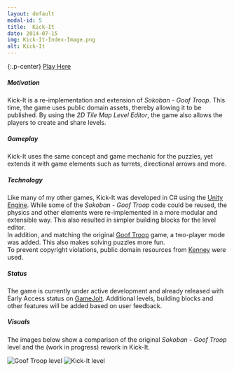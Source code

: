 ```yaml
---
layout: default
modal-id: 5
title:  Kick-It
date: 2014-07-15
img: Kick-It-Index-Image.png
alt: Kick-It
---
```


{:.p-center}
[Play Here][gamejolt-kick-it]

##### Motivation

Kick-It is a re-implementation and extension of _Sokoban - Goof Troop_. This time, the game uses public domain assets, thereby allowing it to be published. By using the _2D Tile Map Level Editor_, the game also allows the players to create and share levels. 

##### Gameplay

Kick-It uses the same concept and game mechanic for the puzzles, yet extends it with game elements such as turrets, directional arrows and more. 

##### Technology

Like many of my other games, Kick-It was developed in C# using the [Unity Engine][unity-3d]. While some of the _Sokoban - Goof Troop_ code could be reused, the physics and other elements were re-implemented in a more modular and extensible way. This also resulted in simpler building blocks for the level editor.  
In addition, and matching the original [Goof Troop][wikipedia-goof-troop] game, a two-player mode was added. This also makes solving puzzles more fun.  
To prevent copyright violations, public domain resources from [Kenney][kenney] were used.

##### Status

The game is currently under active development and already released with Early Access status on [GameJolt][gamejolt-kick-it]. Additional levels, building blocks and other features will be added based on user feedback.

##### Visuals

The images below show a comparison of the original _Sokoban - Goof Troop_ level and the (work in progress) rework in Kick-It.

<img src="{{site.baseurl}}/assets/images/sokoban_goof_troop/Level1.png" class="img-responsive img-centered" alt="Goof Troop level"/>
<img src="{{site.baseurl}}/assets/images/kick_it/LevelExample-Scaled.png" class="img-responsive img-centered" alt="Kick-It level"/>

[gamejolt-kick-it]: https://gamejolt.com/games/kick-it/262925#close
[unity-3d]: https://unity3d.com/unity
[wikipedia-goof-troop]: https://en.wikipedia.org/wiki/Goof_Troop_(video_game)
[kenney]: https://kenney.nl/
